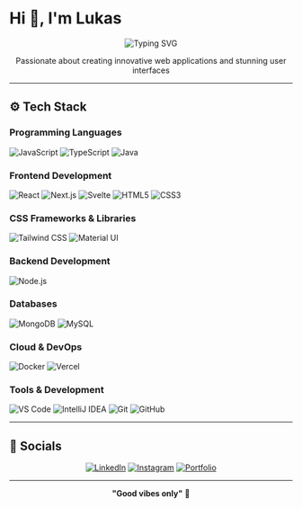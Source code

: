 # Hi 👋, I'm Lukas

<div align="center">
  <img src="https://readme-typing-svg.herokuapp.com?font=Fira+Code&size=22&duration=3000&pause=1000&color=46E2A9&center=true&vCenter=true&width=500&lines=Computer+Science+Student+🎓;Always+Learning+🚀" alt="Typing SVG" />
</div>

<p align="center">  
  Passionate about creating innovative web applications and stunning user interfaces
</p>

---

## ⚙️ Tech Stack

### **Programming Languages**
<div align="left">
  
![JavaScript](https://img.shields.io/badge/JavaScript-F7DF1E?style=for-the-badge&logo=javascript&logoColor=black)
![TypeScript](https://img.shields.io/badge/TypeScript-3178C6?style=for-the-badge&logo=typescript&logoColor=white)
![Java](https://img.shields.io/badge/Java-ED8B00?style=for-the-badge&logo=openjdk&logoColor=white)

</div>

### **Frontend Development**
<div align="left">
  
![React](https://img.shields.io/badge/React-61DAFB?style=for-the-badge&logo=react&logoColor=black)
![Next.js](https://img.shields.io/badge/Next.js-000000?style=for-the-badge&logo=nextdotjs&logoColor=white)
![Svelte](https://img.shields.io/badge/Svelte-FF3E00?style=for-the-badge&logo=svelte&logoColor=white)
![HTML5](https://img.shields.io/badge/HTML5-E34F26?style=for-the-badge&logo=html5&logoColor=white)
![CSS3](https://img.shields.io/badge/CSS3-1572B6?style=for-the-badge&logo=css3&logoColor=white)

</div>

### **CSS Frameworks & Libraries**
<div align="left">
  
![Tailwind CSS](https://img.shields.io/badge/Tailwind_CSS-06B6D4?style=for-the-badge&logo=tailwindcss&logoColor=white)
![Material UI](https://img.shields.io/badge/Material_UI-007FFF?style=for-the-badge&logo=mui&logoColor=white)

</div>

### **Backend Development**
<div align="left">
  
![Node.js](https://img.shields.io/badge/Node.js-339933?style=for-the-badge&logo=nodedotjs&logoColor=white)
</div>

### **Databases**
<div align="left">
  
![MongoDB](https://img.shields.io/badge/MongoDB-47A248?style=for-the-badge&logo=mongodb&logoColor=white)
![MySQL](https://img.shields.io/badge/MySQL-4479A1?style=for-the-badge&logo=mysql&logoColor=white)

</div>

### **Cloud & DevOps**
<div align="left">
  
![Docker](https://img.shields.io/badge/Docker-2496ED?style=for-the-badge&logo=docker&logoColor=white)
![Vercel](https://img.shields.io/badge/Vercel-000000?style=for-the-badge&logo=vercel&logoColor=white)

</div>

### **Tools & Development**
<div align="left">
  
![VS Code](https://img.shields.io/badge/VS_Code-007ACC?style=for-the-badge&logo=visualstudiocode&logoColor=white)
![IntelliJ IDEA](https://img.shields.io/badge/IntelliJ_IDEA-000000?style=for-the-badge&logo=intellijidea&logoColor=white)
![Git](https://img.shields.io/badge/Git-F05032?style=for-the-badge&logo=git&logoColor=white)
![GitHub](https://img.shields.io/badge/GitHub-181717?style=for-the-badge&logo=github&logoColor=white)

</div>

---


## 🔗 Socials

<div align="center">
  
[![LinkedIn](https://img.shields.io/badge/LinkedIn-0A66C2?style=for-the-badge&logo=linkedin&logoColor=white)](https://www.linkedin.com/in/schneiderlukas19)
[![Instagram](https://img.shields.io/badge/Instagram-E4405F?style=for-the-badge&logo=instagram&logoColor=white)](https://www.instagram.com/luki.schn19/)
[![Portfolio](https://img.shields.io/badge/Portfolio-000000?style=for-the-badge&logo=github&logoColor=white)]()

</div>

---


<div align="center">
  
**"Good vibes only"** 🤙 

</div>
